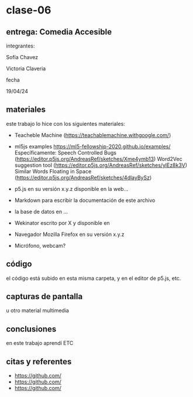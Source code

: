 # clase-06

## entrega: Comedia Accesible

integrantes:

Sofía Chavez 

Victoria Claveria 

fecha

19/04/24

## materiales

este trabajo lo hice con los siguientes materiales:

- Teacheble Machine (https://teachablemachine.withgoogle.com/)
- ml5js examples https://ml5-fellowship-2020.github.io/examples/
  Específicamente:
  Speech Controlled Bugs (https://editor.p5js.org/AndreasRef/sketches/Xme4ymb13)
  Word2Vec suggestion tool (https://editor.p5js.org/AndreasRef/sketches/ylEz8k3V)
  Similar Words Floating in Space (https://editor.p5js.org/AndreasRef/sketches/4dlayBySz)

- p5.js en su versión x.y.z disponible en la web...
- Markdown para escribir la documentación de este archivo
- la base de datos en ...
- Wekinator escrito por X y disponible en
- Navegador Mozilla Firefox en su versión x.y.z
- Micrófono, webcam?

## código

el código está subido en esta misma carpeta, y en el editor de p5.js, etc.

## capturas de pantalla

u otro material multimedia

## conclusiones

en este trabajo aprendí ETC

## citas y referentes

- <https://github.com/>
- <https://github.com/>
- <https://github.com/>
